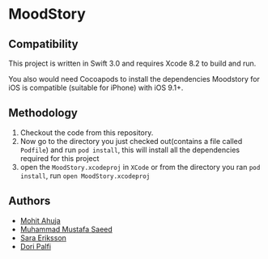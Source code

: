 # MoodStory

## Compatibility

This project is written in Swift 3.0 and requires Xcode 8.2 to build and run.

You also would need Cocoapods to install the dependencies
Moodstory for iOS is compatible (suitable for iPhone) with iOS 9.1+.

## Methodology
1. Checkout the code from this repository.
2. Now go to the directory you just checked out(contains a file called `Podfile`) and run `pod install`, this will install all the dependencies required for this project
3. open the `MoodStory.xcodeproj` in `XCode` or from the directory you ran `pod install`, run `open MoodStory.xcodeproj`

## Authors

* [Mohit Ahuja](https://github.com/ahujamoh)
* [Muhammad Mustafa Saeed](https://github.com/mmustafasaeed)
* [Sara Eriksson](https://github.com/sarace)
* [Dori Palfi](https://github.com/doripalfi)
